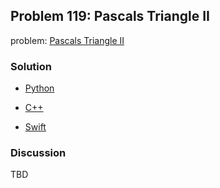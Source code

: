 ## Problem 119: Pascals Triangle II

problem: [Pascals Triangle II](https://leetcode.com/problems/pascals-triangle-ii/)

### Solution

- [Python](../python/problem119.py)

- [C++](../cpp/problem119.cpp)

- [Swift](../swift/problem119.swift)

### Discussion

TBD

